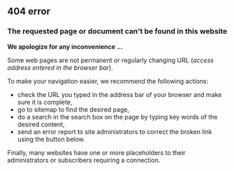 
## 404 error

### The requested page or document can't be found in this website

**We apologize for any inconvenience ...** 

Some web pages are not permanent or regularly changing URL (*access address entered in the browser bar*).

To make your navigation easier, we recommend the following actions:

-   check the URL you typed in the address bar of your browser and make sure it is complete, 
-   go to sitemap to find the desired page,
-   do a search in the search box on the page by typing key words of the desired content,
-   send an error report to site administrators to correct the broken link using the button below.

Finally, many websites have one or more placeholders to their administrators or subscribers requiring a connection.
